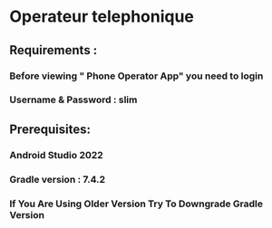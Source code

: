 # Operateur telephonique

## Requirements :

### Before viewing " Phone Operator App" you need to login 

### Username & Password : slim

## Prerequisites:

### Android Studio 2022

### Gradle version : 7.4.2

### If You Are Using Older Version Try To Downgrade Gradle Version 


 